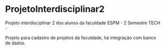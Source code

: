 # ProjetoInterdisciplinar2
Projeto interdisciplinar 2 dos alunos da faculdade ESPM - 2 Semestre TECH -

Projeto para cadastro de projetos da faculdade, há integração com banco de dados. 
